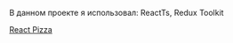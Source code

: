 В данном проекте я использовал: ReactTs, Redux Toolkit

[React Pizza](https://react-pizza-alpha-one.vercel.app)
